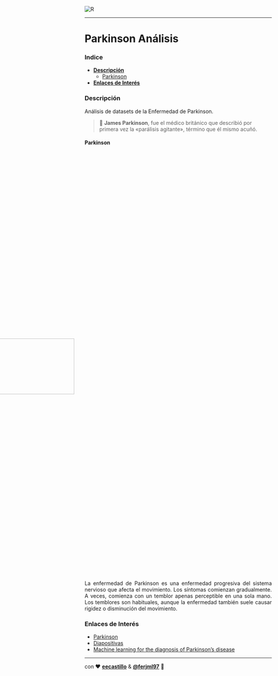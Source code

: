 

![R](https://img.shields.io/badge/R-276DC3?style=flat&logo=r&logoColor=white)

---
  
# Parkinson Análisis

### Indice
  - **[Descripción](#Descripción)**
    - [Parkinson]()
  - **[Enlaces de Interés](#Enlaces-de-Interés)**


### Descripción

Análisis de datasets de la Enfermedad de Parkinson.
> 📌  **James Parkinson**, fue el médico británico que describió por primera vez la «parálisis agitante», término que él mismo acuñó.
	
  
#### Parkinson

<div style="text-align: justify;">
<img align="right" src="https://www.intramed.net/UserFiles/vinetas/93250.jpg" height="150" width="250" hspace="32" style="padding:500">
  La enfermedad de Parkinson es una enfermedad progresiva del sistema nervioso que afecta el movimiento.  
  Los síntomas comienzan gradualmente. A veces, comienza con un temblor apenas perceptible en una sola mano.  
  Los temblores son habituales, aunque la enfermedad también suele causar rigidez o disminución del movimiento.
  

  
<!----
> 🛑 Se recomienda tener conocimientos básicos de 
> ![JavaScript](https://img.shields.io/badge/-JavaScript-F7DF1E?style=flat-square&logo=javascript&logoColor=ffffff)
> ![HTML5](https://img.shields.io/badge/-HTML5-%23E44D27?style=flat-square&logo=html5&logoColor=ffffff)
--->
  
### Enlaces de Interés
- [Parkinson](https://www.mayoclinic.org/es-es/diseases-conditions/parkinsons-disease/symptoms-causes/syc-20376055 " Enfermedad de Parkinson")
- [Diapositivas](https://labs.phaser.io/index.html "---")
- [Machine learning for the diagnosis of Parkinson’s
disease](https://arxiv.org/ftp/arxiv/papers/2010/2010.06101.pdf "E-Book PDF")

  
<!----
<details>
<summary></summary>
  <p><h3>Enlaces</h3></p>
<br>
Thank's ❤ for this dropdown.
</details>
--->

---
con ❤ **[eecastillo](https://github.com/eecastillo)** & **[@ferjml97](https://github.com/ferjml97)** 🙂
